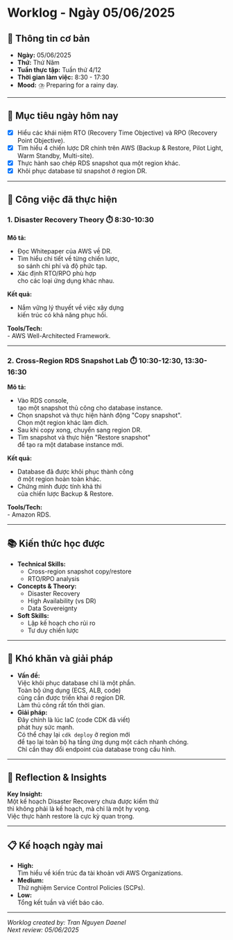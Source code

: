 # Worklog - Ngày 05/06/2025

## 📅 Thông tin cơ bản

- **Ngày:** 05/06/2025  
- **Thứ:** Thứ Năm  
- **Tuần thực tập:** Tuần thứ 4/12  
- **Thời gian làm việc:** 8:30 - 17:30  
- **Mood:** ⛈️ Preparing for a rainy day.

---

## 🎯 Mục tiêu ngày hôm nay

- [x] Hiểu các khái niệm RTO (Recovery Time Objective) và RPO (Recovery Point Objective).
- [x] Tìm hiểu 4 chiến lược DR chính trên AWS (Backup & Restore, Pilot Light, Warm Standby, Multi-site).
- [x] Thực hành sao chép RDS snapshot qua một region khác.
- [x] Khôi phục database từ snapshot ở region DR.

---

## 💼 Công việc đã thực hiện

### 1. Disaster Recovery Theory ⏱️ 8:30-10:30

**Mô tả:**
- Đọc Whitepaper của AWS về DR.
- Tìm hiểu chi tiết về từng chiến lược,  
    so sánh chi phí và độ phức tạp.
- Xác định RTO/RPO phù hợp  
    cho các loại ứng dụng khác nhau.

**Kết quả:**
- Nắm vững lý thuyết về việc xây dựng  
    kiến trúc có khả năng phục hồi.

**Tools/Tech:**  
    - AWS Well-Architected Framework.

---

### 2. Cross-Region RDS Snapshot Lab ⏱️ 10:30-12:30, 13:30-16:30

**Mô tả:**
- Vào RDS console,  
    tạo một snapshot thủ công cho database instance.
- Chọn snapshot và thực hiện hành động "Copy snapshot".  
    Chọn một region khác làm đích.
- Sau khi copy xong, chuyển sang region DR.
- Tìm snapshot và thực hiện "Restore snapshot"  
    để tạo ra một database instance mới.

**Kết quả:**
- Database đã được khôi phục thành công  
    ở một region hoàn toàn khác.
- Chứng minh được tính khả thi  
    của chiến lược Backup & Restore.

**Tools/Tech:**  
    - Amazon RDS.

---

## 📚 Kiến thức học được

- **Technical Skills:**  
    - Cross-region snapshot copy/restore  
    - RTO/RPO analysis
- **Concepts & Theory:**  
    - Disaster Recovery  
    - High Availability (vs DR)  
    - Data Sovereignty
- **Soft Skills:**  
    - Lập kế hoạch cho rủi ro  
    - Tư duy chiến lược

---

## 🚧 Khó khăn và giải pháp

- **Vấn đề:**  
    Việc khôi phục database chỉ là một phần.  
    Toàn bộ ứng dụng (ECS, ALB, code)  
    cũng cần được triển khai ở region DR.  
    Làm thủ công rất tốn thời gian.
- **Giải pháp:**  
    Đây chính là lúc IaC (code CDK đã viết)  
    phát huy sức mạnh.  
    Có thể chạy lại `cdk deploy` ở region mới  
    để tạo lại toàn bộ hạ tầng ứng dụng một cách nhanh chóng.  
    Chỉ cần thay đổi endpoint của database trong cấu hình.

---

## 💭 Reflection & Insights

**Key Insight:**  
Một kế hoạch Disaster Recovery chưa được kiểm thử  
thì không phải là kế hoạch, mà chỉ là một hy vọng.  
Việc thực hành restore là cực kỳ quan trọng.

---

## 📋 Kế hoạch ngày mai

- **High:**  
    Tìm hiểu về kiến trúc đa tài khoản với AWS Organizations.
- **Medium:**  
    Thử nghiệm Service Control Policies (SCPs).
- **Low:**  
    Tổng kết tuần và viết báo cáo.

---

*Worklog created by: Tran Nguyen Daenel*  
*Next review: 05/06/2025*